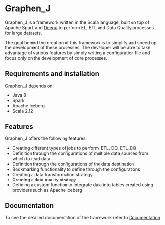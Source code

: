 # Graphen_J #

Graphen_J is a framework written in the Scala language, built on top of Apache Spark
and [Deequ](https://github.com/awslabs/deequ) to perform EL, ETL and Data Quality processes for large datasets.

The goal behind the creation of this framework is to simplify and speed up the development of these processes. The
developer will be able to take advantage of various features by simply writing a configuration file and focus only on
the development of core processes.

## Requirements and installation

Graphen_J depends on:

- Java 8
- Spark
- Apache Iceberg
- Scala 2.12

## Features

Graphen_J offers the following features:

- Creating different types of jobs to perform: ETL, DQ, ETL_DQ
- Definition through the configurations of multiple data sources from which to read data
- Definition through the configurations of the data destination
- Bookmarking functionality to define through the configurations
- Creating a data transformation strategy
- Creating a data quality strategy
- Defining a custom function to integrate data into tables created using providers such as Apache Iceberg

## Documentation

To see the detailed documentation of the framework refer to [Documentation](doc/README.md)